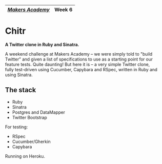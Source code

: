 | [*Makers Academy*](http://www.makersacademy.com) | Week 6 |
| ------------------------------------------------ | ------ |

# Chitr

**A Twitter clone in Ruby and Sinatra.**

A weekend challenge at Makers Academy – we were simply told to "build Twitter" and given a list of specifications to use as a starting point for our feature tests. Quite daunting! But here it is – a very simple Twitter clone, fully test-driven using Cucumber, Capybara and RSpec, written in Ruby and using Sinatra.

## The stack

* Ruby
* Sinatra
* Postgres and DataMapper
* Twitter Bootstrap

For testing:
* RSpec
* Cucumber/Gherkin
* Capybara

Running on Heroku.
